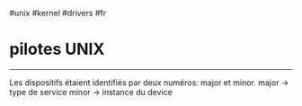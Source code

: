 #unix #kernel #drivers #fr 
# pilotes UNIX
---

Les dispositifs étaient identifiés par deux numéros: major et minor.
major -> type de service
minor -> instance du device